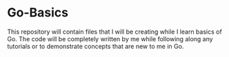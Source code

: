 # Go-Basics
This repository will contain files that I will be creating while I learn basics of Go. The code will be completely written by me while following along any tutorials or to demonstrate concepts that are new to me in Go. 
